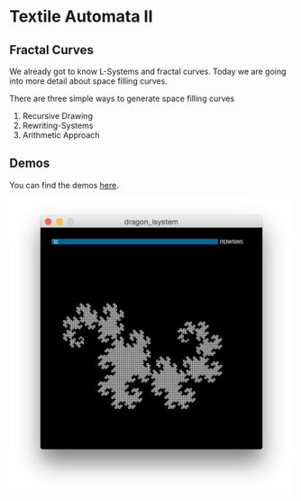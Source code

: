 Textile Automata II
==================

## Fractal Curves ##

We already got to know L-Systems and fractal curves.
Today we are going into more detail about space filling curves.

There are three simple ways to generate space filling curves

1. Recursive Drawing
2. Rewriting-Systems
3. Arithmetic Approach


## Demos ##

You can find the demos [here](demos).

[![](demos/dragon-lsystem-screenshot.png)](demos/processing/dragon_lsystem)